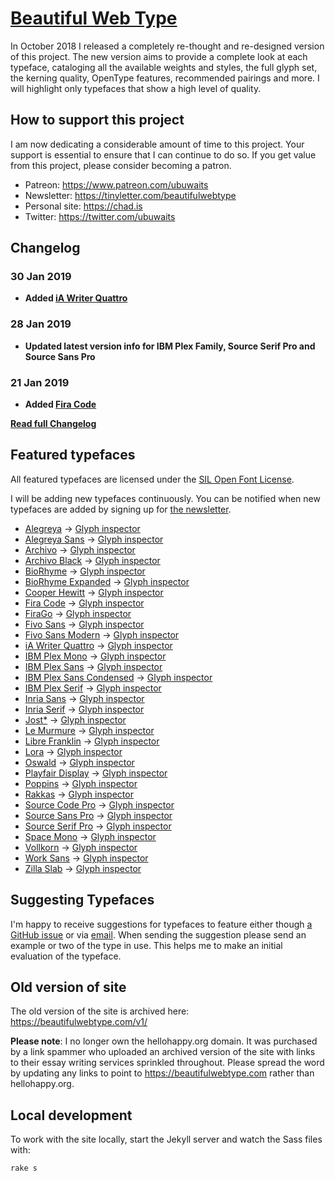 # [Beautiful Web Type](https://beautifulwebtype.com)

In October 2018 I released a completely re-thought and re-designed version of this project. The new version aims to provide a complete look at each typeface, cataloging all the available weights and styles, the full glyph set, the kerning quality, OpenType features, recommended pairings and more. I will highlight only typefaces that show a high level of quality.

## How to support this project

I am now dedicating a considerable amount of time to this project. Your support is essential to ensure that I can continue to do so. If you get value from this project, please consider becoming a patron.

* Patreon: https://www.patreon.com/ubuwaits
* Newsletter: https://tinyletter.com/beautifulwebtype
* Personal site: https://chad.is
* Twitter: https://twitter.com/ubuwaits

## Changelog

### 30 Jan 2019
* **Added [iA Writer Quattro](https://beautifulwebtype.com/ia-writer-quattro/)**

### 28 Jan 2019
* **Updated latest version info for IBM Plex Family, Source Serif Pro and Source Sans Pro**

### 21 Jan 2019
* **Added [Fira Code](https://beautifulwebtype.com/fira-code/)**

**[Read full Changelog](https://github.com/ubuwaits/beautiful-web-type/blob/gh-pages/CHANGELOG.md)**

## Featured typefaces
All featured typefaces are licensed under the [SIL Open Font License](https://scripts.sil.org/OFL).

I will be adding new typefaces continuously. You can be notified when new typefaces are added by signing up for [the newsletter](https://tinyletter.com/beautifulwebtype).

* [Alegreya](https://beautifulwebtype.com/alegreya/) &#8594; [Glyph inspector](https://beautifulwebtype.com/alegreya/glyphs/)
* [Alegreya Sans](https://beautifulwebtype.com/alegreya-sans/) &#8594; [Glyph inspector](https://beautifulwebtype.com/alegreya-sans/glyphs/)
* [Archivo](https://beautifulwebtype.com/archivo/) &#8594; [Glyph inspector](https://beautifulwebtype.com/archivo/glyphs/)
* [Archivo Black](https://beautifulwebtype.com/archivo-black/) &#8594; [Glyph inspector](https://beautifulwebtype.com/archivo-black/glyphs/)
* [BioRhyme](https://beautifulwebtype.com/biorhyme/) &#8594; [Glyph inspector](https://beautifulwebtype.com/biorhyme/glyphs/)
* [BioRhyme Expanded](https://beautifulwebtype.com/biorhyme-expanded/) &#8594; [Glyph inspector](https://beautifulwebtype.com/biorhyme-expanded/glyphs/)
* [Cooper Hewitt](https://beautifulwebtype.com/cooper-hewitt/) &#8594; [Glyph inspector](https://beautifulwebtype.com/cooper-hewitt/glyphs/)
* [Fira Code](https://beautifulwebtype.com/fira-code/) &#8594; [Glyph inspector](https://beautifulwebtype.com/fira-code/glyphs/)
* [FiraGo](https://beautifulwebtype.com/firago/) &#8594; [Glyph inspector](https://beautifulwebtype.com/firago/glyphs/)
* [Fivo Sans](https://beautifulwebtype.com/fivo-sans/) &#8594; [Glyph inspector](https://beautifulwebtype.com/fivo-sans/glyphs/)
* [Fivo Sans Modern](https://beautifulwebtype.com/fivo-sans-modern/) &#8594; [Glyph inspector](https://beautifulwebtype.com/fivo-sans-modern/glyphs/)
* [iA Writer Quattro](https://beautifulwebtype.com/ia-writer-quattro/) &#8594; [Glyph inspector](https://beautifulwebtype.com/ia-writer-quattro/glyphs/)
* [IBM Plex Mono](https://beautifulwebtype.com/ibm-plex-mono/) &#8594; [Glyph inspector](https://beautifulwebtype.com/ibm-plex-mono/glyphs/)
* [IBM Plex Sans](https://beautifulwebtype.com/ibm-plex-sans/) &#8594; [Glyph inspector](https://beautifulwebtype.com/ibm-plex-sans/glyphs/)
* [IBM Plex Sans Condensed](https://beautifulwebtype.com/ibm-plex-sans-condensed/) &#8594; [Glyph inspector](https://beautifulwebtype.com/ibm-plex-sans-condensed/glyphs/)
* [IBM Plex Serif](https://beautifulwebtype.com/ibm-plex-serif/) &#8594; [Glyph inspector](https://beautifulwebtype.com/ibm-plex-serif/glyphs/)
* [Inria Sans](https://beautifulwebtype.com/inria-sans/) &#8594; [Glyph inspector](https://beautifulwebtype.com/inria-sans/glyphs/)
* [Inria Serif](https://beautifulwebtype.com/inria-serif/) &#8594; [Glyph inspector](https://beautifulwebtype.com/inria-serif/glyphs/)
* [Jost*](https://beautifulwebtype.com/jost/) &#8594; [Glyph inspector](https://beautifulwebtype.com/jost/glyphs/)
* [Le Murmure](https://beautifulwebtype.com/le-murmure/) &#8594; [Glyph inspector](https://beautifulwebtype.com/le-murmure/glyphs/)
* [Libre Franklin](https://beautifulwebtype.com/libre-franklin/) &#8594; [Glyph inspector](https://beautifulwebtype.com/libre-franklin/glyphs/)
* [Lora](https://beautifulwebtype.com/lora/) &#8594; [Glyph inspector](https://beautifulwebtype.com/lora/glyphs/)
* [Oswald](https://beautifulwebtype.com/oswald/) &#8594; [Glyph inspector](https://beautifulwebtype.com/oswald/glyphs/)
* [Playfair Display](https://beautifulwebtype.com/playfair-display/) &#8594; [Glyph inspector](https://beautifulwebtype.com/playfair-display/glyphs/)
* [Poppins](https://beautifulwebtype.com/poppins/) &#8594; [Glyph inspector](https://beautifulwebtype.com/poppins/glyphs/)
* [Rakkas](https://beautifulwebtype.com/rakkas/) &#8594; [Glyph inspector](https://beautifulwebtype.com/rakkas/glyphs/)
* [Source Code Pro](https://beautifulwebtype.com/source-code-pro/) &#8594; [Glyph inspector](https://beautifulwebtype.com/source-code-pro/glyphs/)
* [Source Sans Pro](https://beautifulwebtype.com/source-sans-pro/) &#8594; [Glyph inspector](https://beautifulwebtype.com/source-sans-pro/glyphs/)
* [Source Serif Pro](https://beautifulwebtype.com/source-serif-pro/) &#8594; [Glyph inspector](https://beautifulwebtype.com/source-serif-pro/glyphs/)
* [Space Mono](https://beautifulwebtype.com/space-mono/) &#8594; [Glyph inspector](https://beautifulwebtype.com/space-mono/glyphs/)
* [Vollkorn](https://beautifulwebtype.com/vollkorn/) &#8594; [Glyph inspector](https://beautifulwebtype.com/vollkorn/glyphs/)
* [Work Sans](https://beautifulwebtype.com/work-sans/) &#8594; [Glyph inspector](https://beautifulwebtype.com/work-sans/glyphs/)
* [Zilla Slab](https://beautifulwebtype.com/zilla-slab/) &#8594; [Glyph inspector](https://beautifulwebtype.com/zilla-slab/glyphs/)

## Suggesting Typefaces

I'm happy to receive suggestions for typefaces to feature either though [a GitHub issue](https://github.com/ubuwaits/beautiful-web-type/issues) or via [email](mailto:ubuwaits@gmail.com). When sending the suggestion please send an example or two of the type in use. This helps me to make an initial evaluation of the typeface.

## Old version of site

The old version of the site is archived here: https://beautifulwebtype.com/v1/

**Please note**: I no longer own the hellohappy.org domain. It was purchased by a link spammer who uploaded an archived version of the site with links to their essay writing services sprinkled throughout. Please spread the word by updating any links to point to https://beautifulwebtype.com rather than hellohappy.org.

## Local development

To work with the site locally, start the Jekyll server and watch the Sass files with:

    rake s
